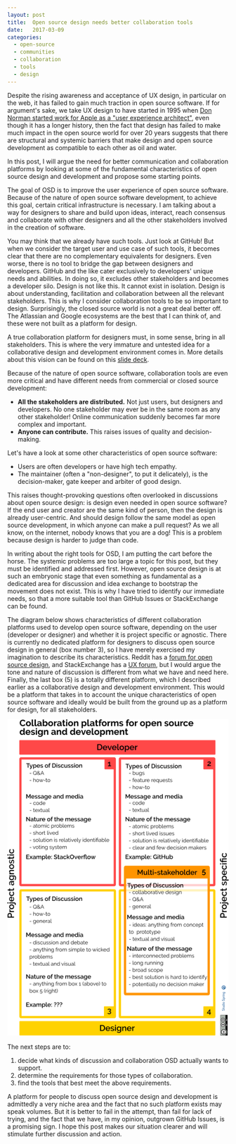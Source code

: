 ```yaml
---
layout: post
title:  Open source design needs better collaboration tools
date:   2017-03-09
categories:
  - open-source
  - communities
  - collaboration
  - tools
  - design
---
```


Despite the rising awareness and acceptance of UX design, in particular on the web, it has failed to gain much traction in open source software. If for argument's sake, we take UX design to have started in 1995 when [Don Norman started work for Apple as a "user experience architect"](http://blog.invisionapp.com/a-brief-history-of-user-experience/), even though it has a longer history, then the fact that design has failed to make much impact in the open source world for over 20 years suggests that there are structural and systemic barriers that make design and open source development as compatible to each other as oil and water.

In this post, I will argue the need for better communication and collaboration platforms by looking at some of the fundamental characteristics of open source design and development and propose some starting points.

The goal of OSD is to improve the user experience of open source software. Because of the nature of open source software development, to achieve this goal, certain critical infrastructure is necessary. I am talking about a way for designers to share and build upon ideas, interact, reach consensus and collaborate with other designers and all the other stakeholders involved in the creation of software.

You may think that we already have such tools. Just look at GitHub! But when we consider the target user and use case of such tools, it becomes clear that there are no complementary equivalents for designers. Even worse, there is no tool to bridge the gap between designers and developers. GitHub and the like cater exclusively to developers' unique needs and abilities. In doing so, it excludes other stakeholders and becomes a developer silo. Design is not like this. It cannot exist in isolation. Design is about understanding, facilitation and collaboration between all the relevant stakeholders. This is why I consider collaboration tools to be so important to design. Surprisingly, the closed source world is not a great deal better off. The Atlassian and Google ecosystems are the best that I can think of, and these were not built as a platform for design. 

A true collaboration platform for designers must, in some sense, bring in all stakeholders. This is where the very immature and untested idea for a collaborative design and development environment comes in. More details about this vision can be found on this [slide deck](http://slides.com/studiospring/dcd/).

Because of the nature of open source software, collaboration tools are even more critical and have different needs from commercial or closed source development:
- **All the stakeholders are distributed.** Not just users, but designers and developers. No one stakeholder may ever be in the same room as any other stakeholder! Online communication suddenly becomes far more complex and important.
- **Anyone can contribute.** This raises issues of quality and decision-making.

Let's have a look at some other characteristics of open source software:
- Users are often developers or have high tech empathy.
- The maintainer (often a "non-designer", to put it delicately), is the decision-maker, gate keeper and arbiter of good design.

This raises thought-provoking questions often overlooked in discussions about open source design: is design even needed in open source software? If the end user and creator are the same kind of person, then the design is already user-centric. And should design follow the same model as open source development, in which anyone can make a pull request? As we all know, on the internet, nobody knows that you are a dog! This is a problem because design is harder to judge than code.

In writing about the right tools for OSD, I am putting the cart before the horse. The systemic problems are too large a topic for this post, but they must be identified and addressed first. However, open source design is at such an embryonic stage that even something as fundamental as a dedicated area for discussion and idea exchange to bootstrap the movement does not exist. This is why I have tried to identify our immediate needs, so that a more suitable tool than GitHub Issues or StackExchange can be found.

The diagram below shows characteristics of different collaboration platforms used to develop open source software, depending on the user (developer or designer) and whether it is project specific or agnostic. There is currently no dedicated platform for designers to discuss open source design in general (box number 3), so I have merely exercised my imagination to describe its characteristics. Reddit has a [forum for open source design](https://www.reddit.com/r/opensource/), and StackExchange has a [UX forum](https://ux.stackexchange.com/), but I would argue the tone and nature of discussion is different from what we have and need here. Finally, the last box (5) is a totally different platform, which I described earlier as a collaborative design and development environment. This would be a platform that takes in to account the unique characteristics of open source software and ideally would be built from the ground up as a platform for design, for all stakeholders. 

![Open source design and development collaboration platforms](/images/articles/osd_collaboration_tools.png)

The next steps are to:

1. decide what kinds of discussion and collaboration OSD actually wants to support.
2. determine the requirements for those types of collaboration.
3. find the tools that best meet the above requirements.

A platform for people to discuss open source design and development is admittedly a very niche area and the fact that no such platform exists may speak volumes. But it is better to fail in the attempt, than fail for lack of trying, and the fact that we have, in my opinion, outgrown GitHub Issues, is a promising sign. I hope this post makes our situation clearer and will stimulate further discussion and action.
